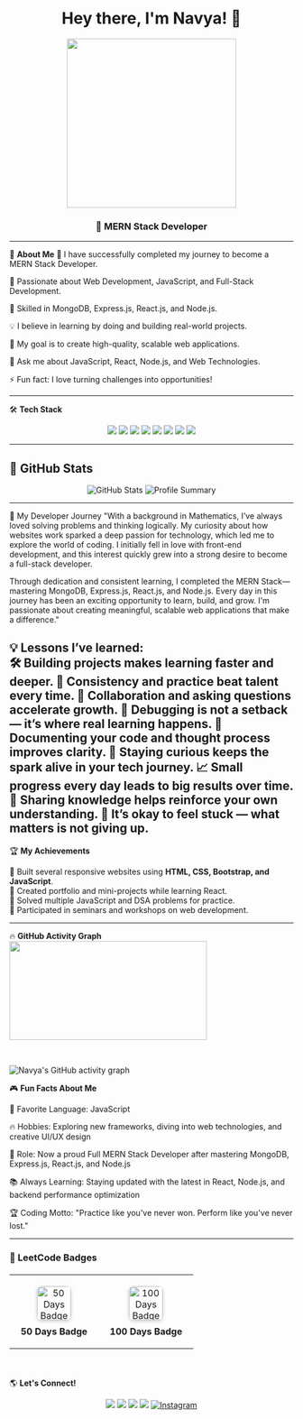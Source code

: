 <h1 align="center">Hey there, I'm Navya! 👋</h1>


 <p align="center">
  <img src="https://media.giphy.com/media/v1.Y2lkPWVjZjA1ZTQ3dWF3b3cxbnBiODR6MDQxdDBqNHdnM2xvMXVya3Q0ajU3MXZ1dmR4NSZlcD12MV9naWZzX3JlbGF0ZWQmY3Q9Zw/i229PTC8BKt9V9RnwZ/giphy.gif" width="300" height="300">
</p>

<h3 align="center">🚀 MERN Stack Developer </h3>

---

🌟 **About Me**
🔭 I have successfully completed my journey to become a MERN Stack Developer.

🌱 Passionate about Web Development, JavaScript, and Full-Stack Development.

🚀 Skilled in MongoDB, Express.js, React.js, and Node.js.

💡 I believe in learning by doing and building real-world projects.

🎯 My goal is to create high-quality, scalable web applications.

💬 Ask me about JavaScript, React, Node.js, and Web Technologies.

⚡ Fun fact: I love turning challenges into opportunities!

---

🛠️ **Tech Stack**
<p align="center">
  <img src="https://img.shields.io/badge/Code-HTML5-orange?style=for-the-badge&logo=html5&logoColor=white">
  <img src="https://img.shields.io/badge/Code-CSS3-blue?style=for-the-badge&logo=css3&logoColor=white">
  <img src="https://img.shields.io/badge/Code-JavaScript-yellow?style=for-the-badge&logo=javascript&logoColor=black">
  <img src="https://img.shields.io/badge/Framework-React-blue?style=for-the-badge&logo=react">
  <img src="https://img.shields.io/badge/Backend-Node.js-green?style=for-the-badge&logo=node.js">
  <img src="https://img.shields.io/badge/Framework-Express.js-black?style=for-the-badge&logo=express&logoColor=white">
  <img src="https://img.shields.io/badge/Database-MongoDB-green?style=for-the-badge&logo=mongodb">
  <img src="https://img.shields.io/badge/Tools-Git-black?style=for-the-badge&logo=git">
</p>

---

## 🚀 GitHub Stats
<p align="center">
  <img src="https://github-readme-stats.vercel.app/api?username=Navya-shaji&show_icons=true&theme=tokyonight" alt="GitHub Stats">
  
  <img src="https://github-profile-summary-cards.vercel.app/api/cards/profile-details?username=Navya-shaji&theme=tokyonight" alt="Profile Summary">
</p>

---
🎯 My Developer Journey
"With a background in Mathematics, I’ve always loved solving problems and thinking logically. My curiosity about how websites work sparked a deep passion for technology, which led me to explore the world of coding. I initially fell in love with front-end development, and this interest quickly grew into a strong desire to become a full-stack developer.

Through dedication and consistent learning, I completed the MERN Stack—mastering MongoDB, Express.js, React.js, and Node.js. Every day in this journey has been an exciting opportunity to learn, build, and grow. I'm passionate about creating meaningful, scalable web applications that make a difference."

**💡 Lessons I’ve learned:**  
🛠️ Building projects makes learning faster and deeper.
📅 Consistency and practice beat talent every time.
🤝 Collaboration and asking questions accelerate growth.
🐞 Debugging is not a setback — it’s where real learning happens.
📝 Documenting your code and thought process improves clarity.
🧠 Staying curious keeps the spark alive in your tech journey.
📈 Small progress every day leads to big results over time.
📣 Sharing knowledge helps reinforce your own understanding.
🧗 It’s okay to feel stuck — what matters is not giving up.
---

 🏆 **My Achievements**
 
🎯 Built several responsive websites using **HTML, CSS, Bootstrap, and JavaScript**.  
🎯 Created portfolio and mini-projects while learning React.  
🎯 Solved multiple JavaScript and DSA problems for practice.  
🎯 Participated in seminars and workshops on web development.  

---
 🔥 **GitHub Activity Graph**
 <a href="https://github.com/Navya-shaji">
  <img src="https://github-readme-streak-stats.herokuapp.com/?user=Navya-shaji&stroke=ffffff&background=0000&ring=ffffff&fire=ffffff&currStreakNum=ffffff&currStreakLabel=ffffff&sideNums=ffffff&sideLabels=ffffff&dates=ffffff&hide_border=true" width="350" height="175" />
</a>

<br>

![Navya's GitHub activity graph](https://github-readme-activity-graph.vercel.app/graph?username=Navya-shaji&theme=tokyo-night)


 🎮 **Fun Facts About Me**
 
🎯 Favorite Language: JavaScript

🔥 Hobbies: Exploring new frameworks, diving into web technologies, and creative UI/UX design

🚀 Role: Now a proud Full MERN Stack Developer after mastering MongoDB, Express.js, React.js, and Node.js

📚 Always Learning: Staying updated with the latest in React, Node.js, and backend performance optimization

🏆 Coding Motto: "Practice like you've never won. Perform like you've never lost."

---



  
<!--  LeetCode Badges Section -->
<h3>🏅 LeetCode Badges</h3>
<table style="margin: 20px auto; border-collapse: collapse; text-align: center;">
  <tr>
    <td style="padding: 20px;">
      <a href="#" target="_blank">
        <img src="https://assets.leetcode.com/static_assets/marketing/2024-50.gif" alt="50 Days Badge" width="60" style="border-radius: 8px; box-shadow: 0 2px 6px rgba(0,0,0,0.2);" />
      </a>
      <div style="margin-top: 10px; font-weight: bold;">50 Days Badge</div>
    </td>
    <td style="padding: 20px;">
      <a href="#" target="_blank">
        <img src="https://assets.leetcode.com/static_assets/marketing/2024-100.gif" alt="100 Days Badge" width="60" style="border-radius: 8px; box-shadow: 0 2px 6px rgba(0,0,0,0.2);" />
      </a>
      <div style="margin-top: 10px; font-weight: bold;">100 Days Badge</div>
    </td>
  </tr>
</table>

<br>


 🌎 **Let's Connect!**
<p align="center">
  <a href="www.linkedin.com/in/navya-shaji-b3b81b325"><img src="https://img.shields.io/badge/LinkedIn-blue?style=for-the-badge&logo=linkedin"></a>
  <a href="mailto:your-navyacshaji12@gmail.com"><img src="https://img.shields.io/badge/Email-red?style=for-the-badge&logo=gmail&logoColor=white"></a>
  <a href="https://github.com/Navya-shaji"><img src="https://img.shields.io/badge/GitHub-black?style=for-the-badge&logo=github"></a>
   <a href="https://leetcode.com/u/Navyacs/"><img src="https://img.shields.io/badge/LeetCode-orange?style=for-the-badge&logo=leetcode&logoColor=white"></a>
<a href="https://www.instagram.com/navyaaaaa_.12" target="_blank">
  <img src="https://img.shields.io/badge/Instagram-E4405F?style=for-the-badge&logo=instagram&logoColor=white" alt="Instagram">
</a>
 
</p>
